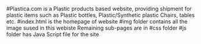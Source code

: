 #Plastica.com
is a Plastic products based website, providing shipment for plastic items such as Plastic bottles, Plastic/Synthetic plastic Chairs, tables etc.
#index.html
is the homepage of website 
#img
folder contains all the image sused in this webiste
Remaining sub-pages are in #css folder
#js
folder has Java Script file for the site
